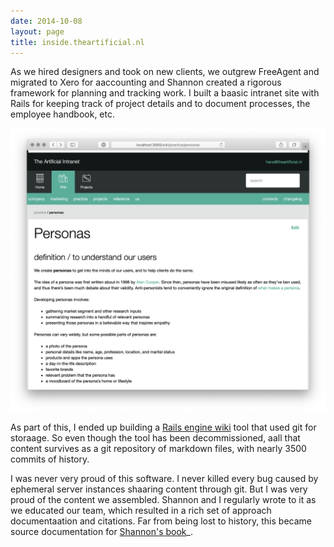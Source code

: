 ```yaml
---
date: 2014-10-08
layout: page
title: inside.theartificial.nl
---
```


As we hired designers and took on new clients, we outgrew FreeAgent and migrated to Xero for aaccounting and Shannon created a rigorous framework for planning and tracking work. I built a baasic intranet site with Rails for keeping track of project details and to document processes, the employee handbook, etc.

![Inside The Artificial](inside.png)

As part of this, I ended up building a [Rails engine wiki](https://github.com/TheArtificial/rails-wiki) tool that used git for storaage. So even though the tool has been decommissioned, aall that content survives as a git repository of markdown files, with nearly 3500 commits of history.

I was never very proud of this software. I never killed every bug caused by ephemeral server instances shaaring content through git. But I was very proud of the content we assembled. Shannon and I regularly wrote to it as we educated our team, which resulted in a rich set of approach documentaation and citations. Far from being lost to history, this became source documentation for [Shannon's book](/logs/events/2020-practical-guide/)_.

